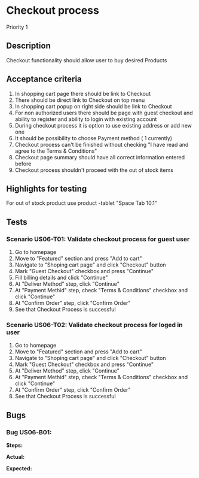 # Checkout process
Priority 1
## Description
Checkout functionality should allow user to buy desired Products
## Acceptance criteria
1)	In shopping cart page there should be link to Checkout
2) There should be direct link to Checkout on top menu
3)	In shopping cart popup on right side should be link to Checkout
4)	For non authorized users there should be page with guest checkout and ability to register and ability to login with existing account
5)	During checkout process it is option to use existing address or add new one
6)	It should be possibility to choose Payment method ( 1 currently)
7)  Checkout process can't be finished without checking "I have read and agree to the Terms & Conditions"
8)  Checkout page summary should have all correct information entered before
9)  Checkout process shouldn't proceed with the out of stock items

## Highlights for testing
For out of stock product use product -tablet "Space Tab 10.1"


## Tests
### Scenario US06-T01: Validate checkout process for guest user
1) Go to homepage
2) Move to "Featured" section and press "Add to cart"
3) Navigate to "Shoping cart page" and click "Checkout" button
4) Mark "Guest Checkout" checkbox and press "Continue"
5) Fill billing details and click "Continue"
6) At "Deliver Method" step, click "Continue"
7) At "Payment Methid" step, check "Terms & Conditions" checkbox and click "Continue"
8) At "Confirm Order" step, click "Confirm Order"
9) See that Checkout Process is successful


### Scenario US06-T02: Validate checkout process for loged in user
1) Go to homepage
2) Move to "Featured" section and press "Add to cart"
3) Navigate to "Shoping cart page" and click "Checkout" button
4) Mark "Guest Checkout" checkbox and press "Continue"
6) At "Deliver Method" step, click "Continue"
7) At "Payment Methid" step, check "Terms & Conditions" checkbox and click "Continue"
8) At "Confirm Order" step, click "Confirm Order"
9) See that Checkout Process is successful

 
## Bugs
### Bug US06-B01:
**Steps:** 

**Actual:** 

**Expected:**